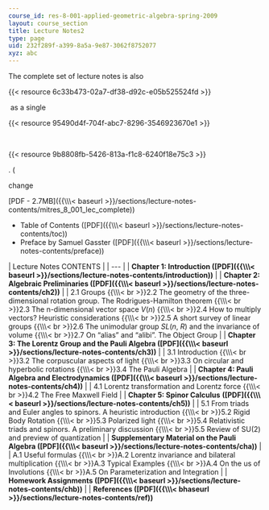 ```yaml
---
course_id: res-8-001-applied-geometric-algebra-spring-2009
layout: course_section
title: Lecture Notes2
type: page
uid: 232f289f-a399-8a5a-9e87-3062f8752077
xyz: abc
---
```

The complete set of lecture notes is also 

{{< resource 6c33b473-02a7-df38-d92c-e05b525524fd >}}

 as a single 

{{< resource 95490d4f-704f-abc7-8296-3546923670e1 >}}

 

{{< resource 9b8808fb-5426-813a-f1c8-6240f18e75c3 >}}

. (

change

\[PDF - 2.7MB\]({{\\\\\\\< baseurl >}}/sections/lecture-notes-contents/mitres_8_001_lec_complete))

- Table of Contents (\[PDF\]({{\\\\\\\< baseurl >}}/sections/lecture-notes-contents/toc))
- Preface by Samuel Gasster (\[PDF\]({{\\\\\\\< baseurl >}}/sections/lecture-notes-contents/preface))

| Lecture Notes CONTENTS | | --- | | **Chapter 1: Introduction (\[PDF\]({{\\\\\\\< baseurl >}}/sections/lecture-notes-contents/introduction))** | | **Chapter 2: Algebraic Preliminaries (\[PDF\]({{\\\\\\\< baseurl >}}/sections/lecture-notes-contents/ch2))** | | 2.1 Groups {{\\\\\\\< br >}}2.2 The geometry of the three-dimensional rotation group. The Rodrigues-Hamilton theorem {{\\\\\\\< br >}}2.3 The n-dimensional vector space _V_(_n_) {{\\\\\\\< br >}}2.4 How to multiply vectors? Heuristic considerations {{\\\\\\\< br >}}2.5 A short survey of linear groups {{\\\\\\\< br >}}2.6 The unimodular group _SL_(_n_, _R_) and the invariance of volume {{\\\\\\\< br >}}2.7 On “alias” and “alibi”. The Object Group | | **Chapter 3: The Lorentz Group and the Pauli Algebra (\[PDF\]({{\\\\\\\< baseurl >}}/sections/lecture-notes-contents/ch3))** | | 3.1 Introduction {{\\\\\\\< br >}}3.2 The corpuscular aspects of light {{\\\\\\\< br >}}3.3 On circular and hyperbolic rotations {{\\\\\\\< br >}}3.4 The Pauli Algebra | | **Chapter 4: Pauli Algebra and Electrodynamics (\[PDF\]({{\\\\\\\< baseurl >}}/sections/lecture-notes-contents/ch4))** | | 4.1 Lorentz transformation and Lorentz force {{\\\\\\\< br >}}4.2 The Free Maxwell Field | | **Chapter 5: Spinor Calculus** **(\[PDF\]({{\\\\\\\< baseurl >}}/sections/lecture-notes-contents/ch5))** | | 5.1 From triads and Euler angles to spinors. A heuristic introduction {{\\\\\\\< br >}}5.2 Rigid Body Rotation {{\\\\\\\< br >}}5.3 Polarized light {{\\\\\\\< br >}}5.4 Relativistic triads and spinors. A preliminary discussion {{\\\\\\\< br >}}5.5 Review of SU(2) and preview of quantization | | **Supplementary Material on the Pauli Algebra (\[PDF\]({{\\\\\\\< baseurl >}}/sections/lecture-notes-contents/cha))** | | A.1 Useful formulas {{\\\\\\\< br >}}A.2 Lorentz invariance and bilateral multiplication {{\\\\\\\< br >}}A.3 Typical Examples {{\\\\\\\< br >}}A.4 On the us of Involutions {{\\\\\\\< br >}}A.5 On Parameterization and Integration | | **Homework Assignments (\[PDF\]({{\\\\\\\< baseurl >}}/sections/lecture-notes-contents/chb))** | | **References (\[PDF\]({{\\\\\\\< bhaseurl >}}/sections/lecture-notes-contents/ref))**